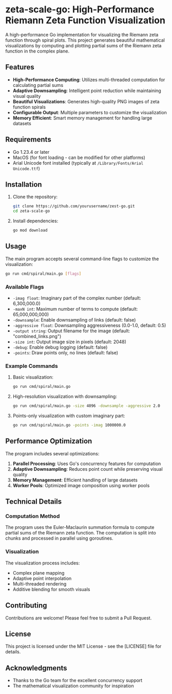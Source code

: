 # zeta-scale-go: High-Performance Riemann Zeta Function Visualization

A high-performance Go implementation for visualizing the Riemann zeta function through spiral plots. This project generates beautiful mathematical visualizations by computing and plotting partial sums of the Riemann zeta function in the complex plane.

## Features

- **High-Performance Computing**: Utilizes multi-threaded computation for calculating partial sums
- **Adaptive Downsampling**: Intelligent point reduction while maintaining visual quality
- **Beautiful Visualizations**: Generates high-quality PNG images of zeta function spirals
- **Configurable Output**: Multiple parameters to customize the visualization
- **Memory Efficient**: Smart memory management for handling large datasets

## Requirements

- Go 1.23.4 or later
- MacOS (for font loading - can be modified for other platforms)
- Arial Unicode font installed (typically at `/Library/Fonts/Arial Unicode.ttf`)

## Installation

1. Clone the repository:
   ```bash
   git clone https://github.com/yourusername/zest-go.git
   cd zeta-scale-go
   ```

2. Install dependencies:
   ```bash
   go mod download
   ```

## Usage

The main program accepts several command-line flags to customize the visualization:

```bash
go run cmd/spiral/main.go [flags]
```

### Available Flags

- `-imag float`: Imaginary part of the complex number (default: 6,300,000.0)
- `-maxN int`: Maximum number of terms to compute (default: 65,000,000,000)
- `-downsample`: Enable downsampling of links (default: false)
- `-aggressive float`: Downsampling aggressiveness (0.0-1.0, default: 0.5)
- `-output string`: Output filename for the image (default: "combined_links.png")
- `-size int`: Output image size in pixels (default: 2048)
- `-debug`: Enable debug logging (default: false)
- `-points`: Draw points only, no lines (default: false)

### Example Commands

1. Basic visualization:
   ```bash
   go run cmd/spiral/main.go
   ```

2. High-resolution visualization with downsampling:
   ```bash
   go run cmd/spiral/main.go -size 4096 -downsample -aggressive 2.0
   ```

3. Points-only visualization with custom imaginary part:
   ```bash
   go run cmd/spiral/main.go -points -imag 1000000.0
   ```

## Performance Optimization

The program includes several optimizations:

1. **Parallel Processing**: Uses Go's concurrency features for computation
2. **Adaptive Downsampling**: Reduces point count while preserving visual quality
3. **Memory Management**: Efficient handling of large datasets
4. **Worker Pools**: Optimized image composition using worker pools

## Technical Details

### Computation Method

The program uses the Euler-Maclaurin summation formula to compute partial sums of the Riemann zeta function. The computation is split into chunks and processed in parallel using goroutines.

### Visualization

The visualization process includes:
- Complex plane mapping
- Adaptive point interpolation
- Multi-threaded rendering
- Additive blending for smooth visuals

## Contributing

Contributions are welcome! Please feel free to submit a Pull Request.

## License

This project is licensed under the MIT License - see the [LICENSE] file for details.

## Acknowledgments

- Thanks to the Go team for the excellent concurrency support
- The mathematical visualization community for inspiration 